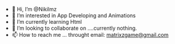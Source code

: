 - 👋 Hi, I’m @Nikilmz
- 👀 I’m interested in App Developing and Animations
- 🌱 I’m currently learning Html
- 💞️ I’m looking to collaborate on ....currently nothing.
- 📫 How to reach me ... throught email: matrixzgame@gmail.com

<!---
Nikilmz/Nikilmz is a ✨ special ✨ repository because its `README.md` (this file) appears on your GitHub profile.
You can click the Preview link to take a look at your changes.
--->
